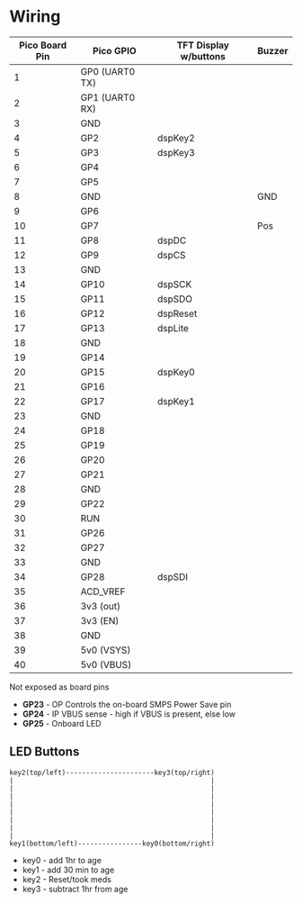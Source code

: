 # Wiring

| Pico Board Pin | Pico GPIO      | TFT Display w/buttons | Buzzer |
| -------------- | -------------- | --------------------- | ------ |
| 1              | GP0 (UART0 TX) |                       |        |
| 2              | GP1 (UART0 RX) |                       |        |
| 3              | GND            |                       |        |
| 4              | GP2            | dspKey2               |        |
| 5              | GP3            | dspKey3               |        |
| 6              | GP4            |                       |        |
| 7              | GP5            |                       |        |
| 8              | GND            |                       | GND    |
| 9              | GP6            |                       |        |
| 10             | GP7            |                       | Pos    |
| 11             | GP8            | dspDC                 |        |
| 12             | GP9            | dspCS                 |        |
| 13             | GND            |                       |        |
| 14             | GP10           | dspSCK                |        |
| 15             | GP11           | dspSDO                |        |
| 16             | GP12           | dspReset              |        |
| 17             | GP13           | dspLite               |        |
| 18             | GND            |                       |        |
| 19             | GP14           |                       |        |
| 20             | GP15           | dspKey0               |        |
| 21             | GP16           |                       |        |
| 22             | GP17           | dspKey1               |        |
| 23             | GND            |                       |        |
| 24             | GP18           |                       |        |
| 25             | GP19           |                       |        |
| 26             | GP20           |                       |        |
| 27             | GP21           |                       |        |
| 28             | GND            |                       |        |
| 29             | GP22           |                       |        |
| 30             | RUN            |                       |        |
| 31             | GP26           |                       |        |
| 32             | GP27           |                       |        |
| 33             | GND            |                       |        |
| 34             | GP28           | dspSDI                |        |
| 35             | ACD_VREF       |                       |        |
| 36             | 3v3 (out)      |                       |        |
| 37             | 3v3 (EN)       |                       |        |
| 38             | GND            |                       |        |
| 39             | 5v0 (VSYS)     |                       |        |
| 40             | 5v0 (VBUS)     |                       |        |

Not exposed as board pins

* **GP23** - OP Controls the on-board SMPS Power Save pin
* **GP24** - IP VBUS sense - high if VBUS is present, else low
* **GP25** - Onboard LED

## LED Buttons

```text
key2(top/left)----------------------key3(top/right)
|                                                 |
|                                                 |
|                                                 |
|                                                 |
|                                                 |
|                                                 |
|                                                 |
|                                                 |
key1(bottom/left)----------------key0(bottom/right)
```
 
* key0 - add 1hr to age
* key1 - add 30 min to age
* key2 - Reset/took meds
* key3 - subtract 1hr from age
